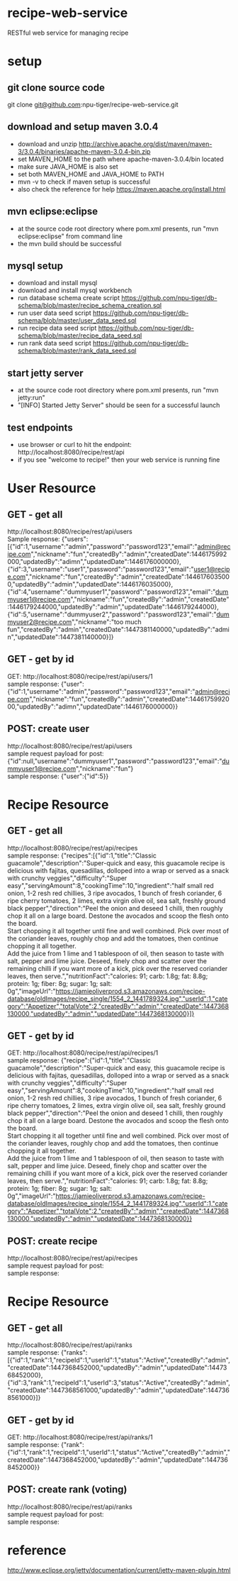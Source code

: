 # recipe-web-service
RESTful web service for managing recipe

# setup
## git clone source code
git clone git@github.com:npu-tiger/recipe-web-service.git

## download and setup maven 3.0.4
- download and unzip http://archive.apache.org/dist/maven/maven-3/3.0.4/binaries/apache-maven-3.0.4-bin.zip
- set MAVEN_HOME to the path where apache-maven-3.0.4/bin located
- make sure JAVA_HOME is also set
- set both MAVEN_HOME and JAVA_HOME to PATH
- mvn -v to check if maven setup is successful
- also check the reference for help https://maven.apache.org/install.html

## mvn eclipse:eclipse
- at the source code root directory where pom.xml presents, run "mvn eclipse:eclipse" from command line
- the mvn build should be successful

## mysql setup
- download and install mysql
- download and install mysql workbench
- run database schema create script https://github.com/npu-tiger/db-schema/blob/master/recipe_schema_creation.sql
- run user data seed script https://github.com/npu-tiger/db-schema/blob/master/user_data_seed.sql
- run recipe data seed script https://github.com/npu-tiger/db-schema/blob/master/recipe_data_seed.sql
- run rank data seed script https://github.com/npu-tiger/db-schema/blob/master/rank_data_seed.sql

## start jetty server
- at the source code root directory where pom.xml presents, run "mvn jetty:run"
- "[INFO] Started Jetty Server" should be seen for a successful launch

## test endpoints
- use browser or curl to hit the endpoint: http://localhost:8080/recipe/rest/api
- if you see "welcome to recipe!" then your web service is running fine

# User Resource
## GET - get all
http://localhost:8080/recipe/rest/api/users
<br>Sample response:
{"users":[{"id":1,"username":"admin","password":"password123","email":"admin@recipe.com","nickname":"fun","createdBy":"admin","createdDate":1446175992000,"updatedBy":"adimn","updatedDate":1446176000000},{"id":3,"username":"user1","password":"password123","email":"user1@recipe.com","nickname":"fun","createdBy":"admin","createdDate":1446176035000,"updatedBy":"admin","updatedDate":1446176035000},{"id":4,"username":"dummyuser1","password":"password123","email":"dummyuser1@recipe.com","nickname":"fun","createdBy":"admin","createdDate":1446179244000,"updatedBy":"admin","updatedDate":1446179244000},{"id":5,"username":"dummyuser2","password":"password123","email":"dummyuser2@recipe.com","nickname":"too much fun","createdBy":"admin","createdDate":1447381140000,"updatedBy":"admin","updatedDate":1447381140000}]}

## GET - get by id
GET: http://localhost:8080/recipe/rest/api/users/1
<br>sample response: {"user":{"id":1,"username":"admin","password":"password123","email":"admin@recipe.com","nickname":"fun","createdBy":"admin","createdDate":1446175992000,"updatedBy":"adimn","updatedDate":1446176000000}}

## POST: create user
http://localhost:8080/recipe/rest/api/users
<br>sample request payload for post: {"id":null,"username":"dummyuser1","password":"password123","email":"dummyuser1@recipe.com","nickname":"fun"}
<br>sample response: {"user":{"id":5}}

# Recipe Resource
## GET - get all
http://localhost:8080/recipe/rest/api/recipes
<br>sample response: {"recipes":[{"id":1,"title":"Classic guacamole","description":"Super-quick and easy, this guacamole recipe is delicious with fajitas, quesadillas, dolloped into a wrap or served as a snack with crunchy veggies","difficulty":"Super easy","servingAmount":8,"cookingTime":10,"ingredient":"half small red onion, 1-2 resh red chillies, 3 ripe avocados, 1 bunch of fresh coriander, 6 ripe cherry tomatoes, 2 limes, extra virgin olive oil, sea salt, freshly ground black pepper","direction":"Peel the onion and deseed 1 chilli, then roughly chop it all on a large board. Destone the avocados and scoop the flesh onto the board.<br>Start chopping it all together until fine and well combined. Pick over most of the coriander leaves, roughly chop and add the tomatoes, then continue chopping it all together.<br>Add the juice from 1 lime and 1 tablespoon of oil, then season to taste with salt, pepper and lime juice. Deseed, finely chop and scatter over the remaining chilli if you want more of a kick, pick over the reserved coriander leaves, then serve.","nutritionFact":"calories: 91; carb: 1.8g; fat: 8.8g; protein: 1g; fiber: 8g; sugar: 1g; salt: 0g","imageUrl":"https://jamieoliverprod.s3.amazonaws.com/recipe-database/oldImages/recipe_single/1554_2_1441789324.jpg","userId":1,"category":"Appetizer","totalVote":2,"createdBy":"admin","createdDate":1447368130000,"updatedBy":"admin","updatedDate":1447368130000}]}

## GET - get by id
GET: http://localhost:8080/recipe/rest/api/recipes/1
<br>sample response: {"recipe":{"id":1,"title":"Classic guacamole","description":"Super-quick and easy, this guacamole recipe is delicious with fajitas, quesadillas, dolloped into a wrap or served as a snack with crunchy veggies","difficulty":"Super easy","servingAmount":8,"cookingTime":10,"ingredient":"half small red onion, 1-2 resh red chillies, 3 ripe avocados, 1 bunch of fresh coriander, 6 ripe cherry tomatoes, 2 limes, extra virgin olive oil, sea salt, freshly ground black pepper","direction":"Peel the onion and deseed 1 chilli, then roughly chop it all on a large board. Destone the avocados and scoop the flesh onto the board.<br>Start chopping it all together until fine and well combined. Pick over most of the coriander leaves, roughly chop and add the tomatoes, then continue chopping it all together.<br>Add the juice from 1 lime and 1 tablespoon of oil, then season to taste with salt, pepper and lime juice. Deseed, finely chop and scatter over the remaining chilli if you want more of a kick, pick over the reserved coriander leaves, then serve.","nutritionFact":"calories: 91; carb: 1.8g; fat: 8.8g; protein: 1g; fiber: 8g; sugar: 1g; salt: 0g","imageUrl":"https://jamieoliverprod.s3.amazonaws.com/recipe-database/oldImages/recipe_single/1554_2_1441789324.jpg","userId":1,"category":"Appetizer","totalVote":2,"createdBy":"admin","createdDate":1447368130000,"updatedBy":"admin","updatedDate":1447368130000}}

## POST: create recipe
http://localhost:8080/recipe/rest/api/recipes
<br>sample request payload for post: 
<br>sample response: 

# Recipe Resource
## GET - get all
http://localhost:8080/recipe/rest/api/ranks
<br>sample response: {"ranks":[{"id":1,"rank":1,"recipeId":1,"userId":1,"status":"Active","createdBy":"admin","createdDate":1447368452000,"updatedBy":"admin","updatedDate":1447368452000},{"id":3,"rank":1,"recipeId":1,"userId":3,"status":"Active","createdBy":"admin","createdDate":1447368561000,"updatedBy":"admin","updatedDate":1447368561000}]}

## GET - get by id
GET: http://localhost:8080/recipe/rest/api/ranks/1
<br>sample response: {"rank":{"id":1,"rank":1,"recipeId":1,"userId":1,"status":"Active","createdBy":"admin","createdDate":1447368452000,"updatedBy":"admin","updatedDate":1447368452000}}

## POST: create rank (voting)
http://localhost:8080/recipe/rest/api/ranks
<br>sample request payload for post: 
<br>sample response: 

# reference
http://www.eclipse.org/jetty/documentation/current/jetty-maven-plugin.html
